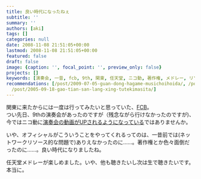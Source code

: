 ```yaml
---
title: 良い時代になったねぇ
subtitle: ''
summary: ''
authors: [aki]
tags: []
categories: null
date: 2008-11-08 21:51:05+00:00
lastmod: 2008-11-08 21:51:05+00:00
featured: false
draft: false
image: {caption: '', focal_point: '', preview_only: false}
projects: []
keywords: [演奏会, 一昔, fcb, 9th, 関東, 任天堂, ニコ動, 著作権, メドレー, リソース]
recommendations: [/post/2009-07-05-guan-dong-hagame-musichoihoida/, /post/2010-09-11-press-start-2010xing-tutekita/,
  /post/2005-09-18-gao-tian-san-lang-xing-tutekimasita/]
---
```

関東に来たからには一度は行ってみたいと思っていた、[FCB](http://famicomband.org/)。  
つい先日、9thの演奏会があったのですが（残念ながら行けなかったのですが)、今ではニコ動に[演奏会の動画がUPされるようになっている](http://famicomband.org/movie.html)ではありませんか。  
  
いや、オフィシャルがこういうことをやってくれるってのは、一昔前では(ネットワークリソース的な問題で)ありえなかったのに……。著作権とか色々面倒だったのに……。良い時代になりましたね。  
  
任天堂メドレーが楽しめました。いや、他も聴きたいし次は生で聴きたいです。本当に。




